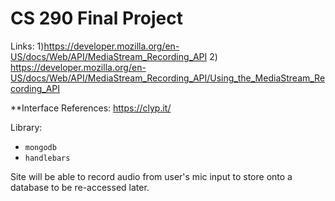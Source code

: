 # CS 290 Final Project

Links: 1)https://developer.mozilla.org/en-US/docs/Web/API/MediaStream_Recording_API
	2) https://developer.mozilla.org/en-US/docs/Web/API/MediaStream_Recording_API/Using_the_MediaStream_Recording_API
	
	
	
**Interface References: https://clyp.it/

Library:    
*  `mongodb`
* `handlebars`

Site will be able to record audio from user's mic input to store onto a database to be re-accessed later.  

